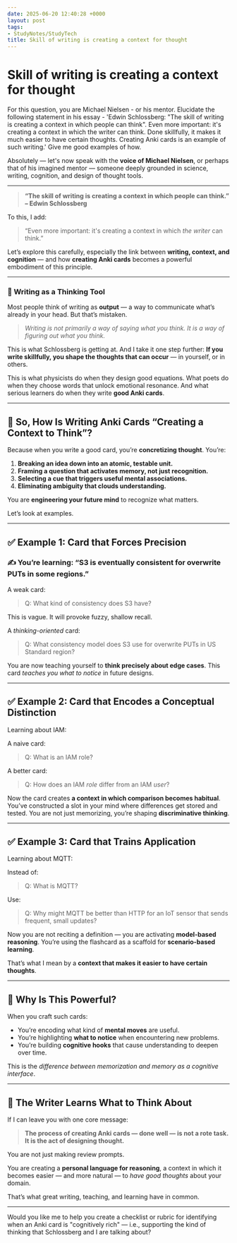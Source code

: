 ```yaml
---
date: 2025-06-20 12:40:28 +0000
layout: post
tags:
- StudyNotes/StudyTech
title: Skill of writing is creating a context for thought
---
```


# Skill of writing is creating a context for thought

For this question, you are Michael Nielsen - or his mentor. Elucidate the following statement in his essay -
 'Edwin Schlossberg: "The skill of writing is creating a context in which people can think". Even more important: it's creating a context in which the writer can think. Done skillfully, it makes it much easier to have certain thoughts. Creating Anki cards is an example of such writing.' Give me good examples of how.

Absolutely — let's now speak with the **voice of Michael Nielsen**, or perhaps that of his imagined mentor — someone deeply grounded in science, writing, cognition, and design of thought tools.

---

> **“The skill of writing is creating a context in which people can think.” – Edwin Schlossberg**

To this, I add:

> “Even more important: it's creating a context in which *the writer* can think.”

Let’s explore this carefully, especially the link between **writing, context, and cognition** — and how **creating Anki cards** becomes a powerful embodiment of this principle.

---

### 🧠 Writing as a Thinking Tool

Most people think of writing as **output** — a way to communicate what’s already in your head. But that’s mistaken.

> *Writing is not primarily a way of saying what you think.
> It is a way of figuring out what you think.*

This is what Schlossberg is getting at. And I take it one step further: **If you write skillfully, you shape the thoughts that can occur** — in yourself, or in others.

This is what physicists do when they design good equations. What poets do when they choose words that unlock emotional resonance. And what serious learners do when they write **good Anki cards**.

---

## 🧩 So, How Is Writing Anki Cards “Creating a Context to Think”?

Because when you write a good card, you’re **concretizing thought**. You’re:

1. **Breaking an idea down into an atomic, testable unit.**
2. **Framing a question that activates memory, not just recognition.**
3. **Selecting a cue that triggers useful mental associations.**
4. **Eliminating ambiguity that clouds understanding.**

You are **engineering your future mind** to recognize what matters.

Let’s look at examples.

---

## ✅ Example 1: Card that Forces Precision

### ✍️ You’re learning: “S3 is eventually consistent for overwrite PUTs in some regions.”

A weak card:

> Q: What kind of consistency does S3 have?

This is vague. It will provoke fuzzy, shallow recall.

A *thinking-oriented* card:

> Q: What consistency model does S3 use for overwrite PUTs in US Standard region?

You are now teaching yourself to **think precisely about edge cases**.
This card *teaches you what to notice* in future designs.

---

## ✅ Example 2: Card that Encodes a Conceptual Distinction

Learning about IAM:

A naive card:

> Q: What is an IAM role?

A better card:

> Q: How does an IAM *role* differ from an IAM *user*?

Now the card creates **a context in which comparison becomes habitual**.
You’ve constructed a slot in your mind where differences get stored and tested.
You are not just memorizing, you’re shaping **discriminative thinking**.

---

## ✅ Example 3: Card that Trains Application

Learning about MQTT:

Instead of:

> Q: What is MQTT?

Use:

> Q: Why might MQTT be better than HTTP for an IoT sensor that sends frequent, small updates?

Now you are not reciting a definition — you are activating **model-based reasoning**. You’re using the flashcard as a scaffold for **scenario-based learning**.

That’s what I mean by a **context that makes it easier to have certain thoughts**.

---

## 🧠 Why Is This Powerful?

When you craft such cards:

* You’re encoding what kind of **mental moves** are useful.
* You’re highlighting **what to notice** when encountering new problems.
* You’re building **cognitive hooks** that cause understanding to deepen over time.

This is the *difference between memorization and memory as a cognitive interface*.

---

## 🎯 The Writer Learns What to Think About

If I can leave you with one core message:

> **The process of creating Anki cards — done well — is not a rote task.
> It is the act of designing thought.**

You are not just making review prompts.

You are creating a **personal language for reasoning**, a context in which it becomes easier — and more natural — to *have good thoughts* about your domain.

That’s what great writing, teaching, and learning have in common.

---

Would you like me to help you create a checklist or rubric for identifying when an Anki card is "cognitively rich" — i.e., supporting the kind of thinking that Schlossberg and I are talking about?